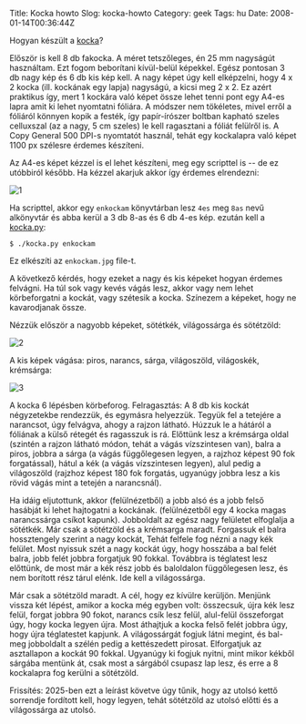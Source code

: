 Title: Kocka howto
Slog: kocka-howto
Category: geek
Tags: hu
Date: 2008-01-14T00:36:44Z

Hogyan készült a [kocka](http://vmiklos.hu/file/kocka.avi)?

Először is kell 8 db fakocka. A méret tetszőleges, én 25 mm nagyságút használtam. Ezt fogom
beborítani kívül-belül képekkel. Egész pontosan 3 db nagy kép és 6 db kis kép kell. A nagy képet úgy
kell elképzelni, hogy 4 x 2 kocka (ill. kockának egy lapja) nagyságú, a kicsi meg 2 x 2. Ez azért
praktikus így, mert 1 kockára való képet össze lehet tenni pont egy A4-es lapra amit ki lehet
nyomtatni fóliára. A módszer nem tökéletes, mivel erről a fóliáról könnyen kopik a festék, így
papír-írószer boltban kapható szeles celluxszal (az a nagy, 5 cm szeles) le kell ragasztani a fóliát
felülről is. A Copy General 500 DPI-s nyomtatót használ, tehát egy kockalapra való képet 1100 px
szélesre érdemes készíteni.

Az A4-es képet kézzel is el lehet készíteni, meg egy scripttel is -- de ez utóbbiról később. Ha
kézzel akarjuk akkor így érdemes elrendezni:

![1](https://share.vmiklos.hu/blog/kocka-howto/kocka1.jpg)

Ha scripttel, akkor egy `enkockam` könyvtárban lesz `4es` meg `8as` nevű alkönyvtár és abba kerül a
3 db 8-as és 6 db 4-es kép. ezután kell a [kocka.py](https://share.vmiklos.hu/blog/kocka-howto/kocka.py):

```
$ ./kocka.py enkockam
```

Ez elkészíti az `enkockam.jpg` file-t.

A következő kérdés, hogy ezeket a nagy és kis képeket hogyan érdemes felvágni. Ha túl sok vagy kevés
vágás lesz, akkor vagy nem lehet körbeforgatni a kockát, vagy szétesik a kocka. Színezem a képeket,
hogy ne kavarodjanak össze.

Nézzük először a nagyobb képeket, sötétkék, világossárga és sötétzöld:

![2](https://share.vmiklos.hu/blog/kocka-howto/kocka2.jpg)

A kis képek vágása: piros, narancs, sárga, világoszöld, világoskék, krémsárga:

![3](https://share.vmiklos.hu/blog/kocka-howto/kocka3.jpg)

A kocka 6 lépésben körbeforog. Felragasztás: A 8 db kis kockát négyzetekbe rendezzük, és egymásra
helyezzük. Tegyük fel a tetejére a narancsot, úgy felvágva, ahogy a rajzon látható. Húzzuk le a
hátáról a fóliának a külső rétegét és ragasszuk is rá. Előttünk lesz a krémsárga oldal (szintén a
rajzon látható módon, tehát a vágás vízszintesen van), balra a piros, jobbra a sárga (a vágás
függőlegesen legyen, a rajzhoz képest 90 fok forgatással),  hátul a kék (a vágás vízszintesen
legyen), alul pedig a világoszöld (rajzhoz képest 180 fok forgatás, ugyanúgy jobbra lesz a kis rövid
vágás mint a tetején a narancsnál).

Ha idáig eljutottunk, akkor (felülnézetből) a jobb alsó és a jobb felső hasábját ki lehet hajtogatni
a kockának. (felülnézetből egy 4 kocka magas narancssárga csíkot kapunk). Jobboldalt az egész nagy
felületet elfoglalja a sötétkék. Már csak a sötétzöld és a krémsarga maradt. Forgassuk el balra
hossztengely szerint a nagy kockát, Tehát felfele fog nézni a nagy kék felület. Most nyissuk szét a
nagy kockát úgy, hogy hosszába a bal felét balra, jobb felét jobbra forgatjuk 90 fokkal. Továbbra is
téglatest lesz előttünk, de most már a kék rész jobb és baloldalon függőlegesen lesz, és nem
borított rész tárul elénk. Ide kell a világossárga.

Már csak a sötétzöld maradt. A cél, hogy ez kívülre kerüljön. Menjünk vissza két lépést, amikor a
kocka még egyben volt: összecsuk, újra kék lesz felül, forgat jobbra 90 fokot, narancs csík lesz
felül, alul-felül összeforgat úgy, hogy kocka legyen újra. Most áthajtjuk a kocka felső felét jobbra
úgy, hogy újra téglatestet kapjunk. A világossárgát fogjuk látni megint, és bal- meg jobboldalt a
szélén pedig a kettészedett pirosat. Elforgatjuk az asztallapon a kockát 90 fokkal. Ugyanúgy ki
fogjuk nyitni, mint mikor kékből sárgába mentünk át, csak most a sárgából csupasz lap lesz, és erre
a 8 kockalapra fog kerülni a sötétzöld.

Frissítés: 2025-ben ezt a leírást követve úgy tűnik, hogy az utolsó kettő sorrendje fordított kell,
hogy legyen, tehát sötétzöld az utolsó előtti és a világossárga az utolsó.
